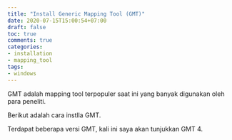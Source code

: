 ```yaml
---
title: "Install Generic Mapping Tool (GMT)"
date: 2020-07-15T15:00:54+07:00
draft: false
toc: true
comments: true
categories:
- installation
- mapping_tool
tags:
- windows
---
```


GMT adalah mapping tool terpopuler saat ini yang banyak digunakan oleh para peneliti.

Berikut adalah cara instlla GMT.

Terdapat beberapa versi GMT, kali ini saya akan tunjukkan GMT 4.